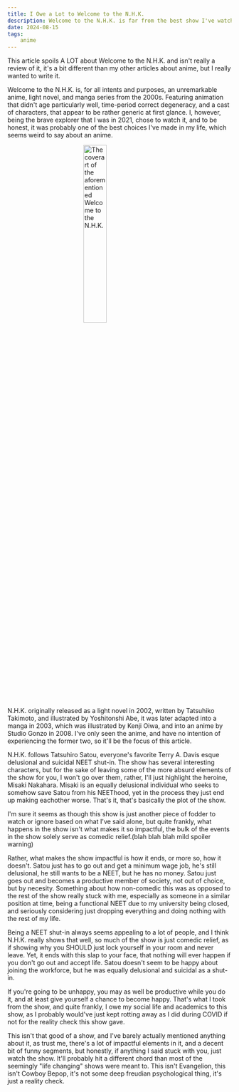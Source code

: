 ```yaml
---
title: I Owe a Lot to Welcome to the N.H.K.
description: Welcome to the N.H.K. is far from the best show I've watched, and quite frankly, I doubt I'll ever be in the right mental state to watch it again. Despite this, it impacted me more than any other piece of media I've consumed in my life, and I suspect it could have a similar effect on many people in a similar position to where I once was.
date: 2024-08-15
tags: 
    anime
---
```



This article spoils A LOT about Welcome to the N.H.K. and isn't really a review of it, it's a bit different than my other articles about anime, but I really wanted to write it. 

Welcome to the N.H.K. is, for all intents and purposes, an unremarkable anime, light novel, and manga series from the 2000s. Featuring animation that didn't age particularly well, time-period correct degeneracy, and a cast of characters, that appear to be rather generic at first glance. I, however, being the brave explorer that I was in 2021, chose to watch it, and to be honest, it was probably one of the best choices I've made in my life, which seems weird to say about an anime.


<img src="/img/nhk.jpeg" alt=" The coverart of the aforementioned Welcome to the N.H.K." height="32%" style="display: block; margin: 0 auto"/> 


N.H.K. originally released as a light novel in 2002, written by Tatsuhiko Takimoto, and illustrated by Yoshitonshi Abe, it was later adapted into a manga in 2003, which was illustrated by Kenji Oiwa, and into an anime by Studio Gonzo in 2008. I've only seen the anime, and have no intention of experiencing the former two, so it'll be the focus of this article. 

N.H.K. follows Tatsuhiro Satou, everyone's favorite Terry A. Davis esque delusional and suicidal NEET shut-in. The show has several interesting characters, but for the sake of leaving some of the more absurd elements of the show for you, I won't go over them, rather, I'll just highlight the heroine, Misaki Nakahara. Misaki is an equally delusional individual who seeks to somehow save Satou from his NEEThood, yet in the process they just end up making eachother worse. That's it, that's basically the plot of the show. 

I'm sure it seems as though this show is just another piece of fodder to watch or ignore based on what I've said alone, but quite frankly, what happens in the show isn't what makes it so impactful, the bulk of the events in the show solely serve as comedic relief.(blah blah blah mild spoiler warning) 

Rather, what makes the show impactful is how it ends, or more so, how it doesn't. Satou just has to go out and get a minimum wage job, he's still delusional, he still wants to be a NEET, but he has no money. Satou just goes out and becomes a productive member of society, not out of choice, but by necesity. Something about how non-comedic this was as opposed to the rest of the show really stuck with me, especially as someone in a similar position at time, being a functional NEET due to my university being closed, and seriously considering just dropping everything and doing nothing with the rest of my life.

Being a NEET shut-in always seems appealing to a lot of people, and I think N.H.K. really shows that well, so much of the show is just comedic relief, as if showing why you SHOULD just lock yourself in your room and never leave. Yet, it ends with this slap to your face, that nothing will ever happen if you don't go out and accept life. Satou doesn't seem to be happy about joining the workforce, but he was equally delusional and suicidal as a shut-in.

If you're going to be unhappy, you may as well be productive while you do it, and at least give yourself a chance to become happy. That's what I took from the show, and quite frankly, I owe my social life and academics to this show, as I probably would've just kept rotting away as I did during COVID if not for the reality check this show gave. 

This isn't that good of a show, and I've barely actually mentioned anything about it, as trust me, there's a lot of impactful elements in it, and a decent bit of funny segments, but honestly, if anything I said stuck with you, just watch the show. It'll probably hit a different chord than most of the seemingly "life changing" shows were meant to. This isn't Evangelion, this isn't Cowboy Bepop, it's not some deep freudian psychological thing, it's just a reality check.